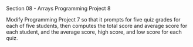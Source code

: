 Section 08 - Arrays
Programming Project 8

Modify Programming Project 7 so that it prompts for five quiz grades for each of five students,
then computes the total score and average score for each student, and the average score, high
score, and low score for each quiz.
